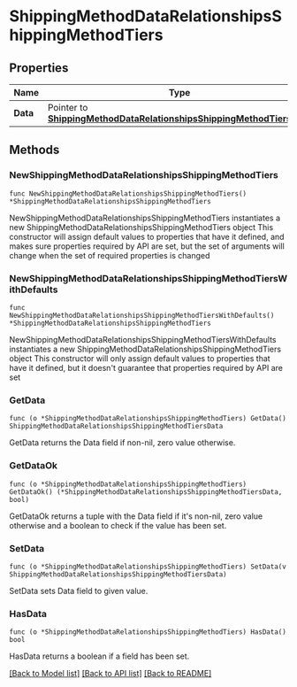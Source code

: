 # ShippingMethodDataRelationshipsShippingMethodTiers

## Properties

Name | Type | Description | Notes
------------ | ------------- | ------------- | -------------
**Data** | Pointer to [**ShippingMethodDataRelationshipsShippingMethodTiersData**](ShippingMethodDataRelationshipsShippingMethodTiersData.md) |  | [optional] 

## Methods

### NewShippingMethodDataRelationshipsShippingMethodTiers

`func NewShippingMethodDataRelationshipsShippingMethodTiers() *ShippingMethodDataRelationshipsShippingMethodTiers`

NewShippingMethodDataRelationshipsShippingMethodTiers instantiates a new ShippingMethodDataRelationshipsShippingMethodTiers object
This constructor will assign default values to properties that have it defined,
and makes sure properties required by API are set, but the set of arguments
will change when the set of required properties is changed

### NewShippingMethodDataRelationshipsShippingMethodTiersWithDefaults

`func NewShippingMethodDataRelationshipsShippingMethodTiersWithDefaults() *ShippingMethodDataRelationshipsShippingMethodTiers`

NewShippingMethodDataRelationshipsShippingMethodTiersWithDefaults instantiates a new ShippingMethodDataRelationshipsShippingMethodTiers object
This constructor will only assign default values to properties that have it defined,
but it doesn't guarantee that properties required by API are set

### GetData

`func (o *ShippingMethodDataRelationshipsShippingMethodTiers) GetData() ShippingMethodDataRelationshipsShippingMethodTiersData`

GetData returns the Data field if non-nil, zero value otherwise.

### GetDataOk

`func (o *ShippingMethodDataRelationshipsShippingMethodTiers) GetDataOk() (*ShippingMethodDataRelationshipsShippingMethodTiersData, bool)`

GetDataOk returns a tuple with the Data field if it's non-nil, zero value otherwise
and a boolean to check if the value has been set.

### SetData

`func (o *ShippingMethodDataRelationshipsShippingMethodTiers) SetData(v ShippingMethodDataRelationshipsShippingMethodTiersData)`

SetData sets Data field to given value.

### HasData

`func (o *ShippingMethodDataRelationshipsShippingMethodTiers) HasData() bool`

HasData returns a boolean if a field has been set.


[[Back to Model list]](../README.md#documentation-for-models) [[Back to API list]](../README.md#documentation-for-api-endpoints) [[Back to README]](../README.md)


